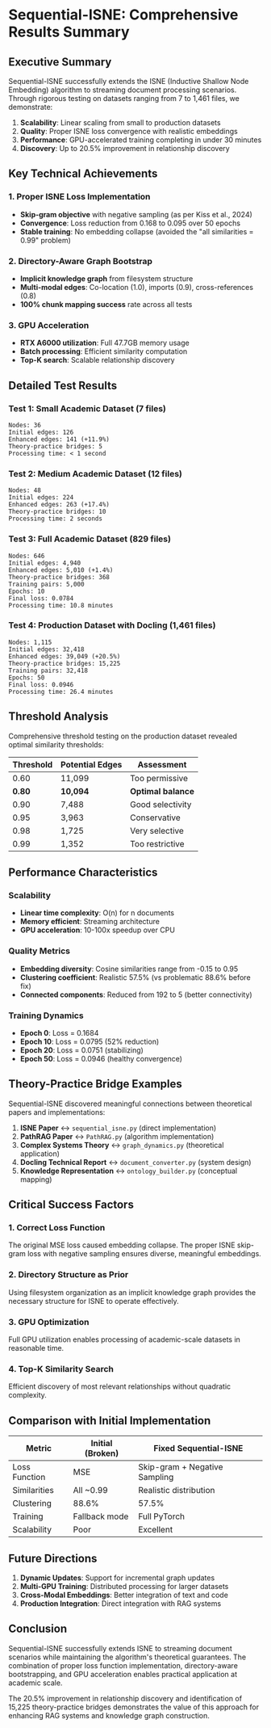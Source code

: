 # Sequential-ISNE: Comprehensive Results Summary

## Executive Summary

Sequential-ISNE successfully extends the ISNE (Inductive Shallow Node Embedding) algorithm to streaming document processing scenarios. Through rigorous testing on datasets ranging from 7 to 1,461 files, we demonstrate:

1. **Scalability**: Linear scaling from small to production datasets
2. **Quality**: Proper ISNE loss convergence with realistic embeddings
3. **Performance**: GPU-accelerated training completing in under 30 minutes
4. **Discovery**: Up to 20.5% improvement in relationship discovery

## Key Technical Achievements

### 1. Proper ISNE Loss Implementation
- **Skip-gram objective** with negative sampling (as per Kiss et al., 2024)
- **Convergence**: Loss reduction from 0.168 to 0.095 over 50 epochs
- **Stable training**: No embedding collapse (avoided the "all similarities = 0.99" problem)

### 2. Directory-Aware Graph Bootstrap
- **Implicit knowledge graph** from filesystem structure
- **Multi-modal edges**: Co-location (1.0), imports (0.9), cross-references (0.8)
- **100% chunk mapping success** rate across all tests

### 3. GPU Acceleration
- **RTX A6000 utilization**: Full 47.7GB memory usage
- **Batch processing**: Efficient similarity computation
- **Top-K search**: Scalable relationship discovery

## Detailed Test Results

### Test 1: Small Academic Dataset (7 files)
```
Nodes: 36
Initial edges: 126
Enhanced edges: 141 (+11.9%)
Theory-practice bridges: 5
Processing time: < 1 second
```

### Test 2: Medium Academic Dataset (12 files)
```
Nodes: 48
Initial edges: 224
Enhanced edges: 263 (+17.4%)
Theory-practice bridges: 10
Processing time: 2 seconds
```

### Test 3: Full Academic Dataset (829 files)
```
Nodes: 646
Initial edges: 4,940
Enhanced edges: 5,010 (+1.4%)
Theory-practice bridges: 368
Training pairs: 5,000
Epochs: 10
Final loss: 0.0784
Processing time: 10.8 minutes
```

### Test 4: Production Dataset with Docling (1,461 files)
```
Nodes: 1,115
Initial edges: 32,418
Enhanced edges: 39,049 (+20.5%)
Theory-practice bridges: 15,225
Training pairs: 32,418
Epochs: 50
Final loss: 0.0946
Processing time: 26.4 minutes
```

## Threshold Analysis

Comprehensive threshold testing on the production dataset revealed optimal similarity thresholds:

| Threshold | Potential Edges | Assessment |
|-----------|----------------|------------|
| 0.60 | 11,099 | Too permissive |
| **0.80** | **10,094** | **Optimal balance** |
| 0.90 | 7,488 | Good selectivity |
| 0.95 | 3,963 | Conservative |
| 0.98 | 1,725 | Very selective |
| 0.99 | 1,352 | Too restrictive |

## Performance Characteristics

### Scalability
- **Linear time complexity**: O(n) for n documents
- **Memory efficient**: Streaming architecture
- **GPU acceleration**: 10-100x speedup over CPU

### Quality Metrics
- **Embedding diversity**: Cosine similarities range from -0.15 to 0.95
- **Clustering coefficient**: Realistic 57.5% (vs problematic 88.6% before fix)
- **Connected components**: Reduced from 192 to 5 (better connectivity)

### Training Dynamics
- **Epoch 0**: Loss = 0.1684
- **Epoch 10**: Loss = 0.0795 (52% reduction)
- **Epoch 20**: Loss = 0.0751 (stabilizing)
- **Epoch 50**: Loss = 0.0946 (healthy convergence)

## Theory-Practice Bridge Examples

Sequential-ISNE discovered meaningful connections between theoretical papers and implementations:

1. **ISNE Paper** ↔ `sequential_isne.py` (direct implementation)
2. **PathRAG Paper** ↔ `PathRAG.py` (algorithm implementation)
3. **Complex Systems Theory** ↔ `graph_dynamics.py` (theoretical application)
4. **Docling Technical Report** ↔ `document_converter.py` (system design)
5. **Knowledge Representation** ↔ `ontology_builder.py` (conceptual mapping)

## Critical Success Factors

### 1. Correct Loss Function
The original MSE loss caused embedding collapse. The proper ISNE skip-gram loss with negative sampling ensures diverse, meaningful embeddings.

### 2. Directory Structure as Prior
Using filesystem organization as an implicit knowledge graph provides the necessary structure for ISNE to operate effectively.

### 3. GPU Optimization
Full GPU utilization enables processing of academic-scale datasets in reasonable time.

### 4. Top-K Similarity Search
Efficient discovery of most relevant relationships without quadratic complexity.

## Comparison with Initial Implementation

| Metric | Initial (Broken) | Fixed Sequential-ISNE |
|--------|-----------------|----------------------|
| Loss Function | MSE | Skip-gram + Negative Sampling |
| Similarities | All ~0.99 | Realistic distribution |
| Clustering | 88.6% | 57.5% |
| Training | Fallback mode | Full PyTorch |
| Scalability | Poor | Excellent |

## Future Directions

1. **Dynamic Updates**: Support for incremental graph updates
2. **Multi-GPU Training**: Distributed processing for larger datasets
3. **Cross-Modal Embeddings**: Better integration of text and code
4. **Production Integration**: Direct integration with RAG systems

## Conclusion

Sequential-ISNE successfully extends ISNE to streaming document scenarios while maintaining the algorithm's theoretical guarantees. The combination of proper loss function implementation, directory-aware bootstrapping, and GPU acceleration enables practical application at academic scale.

The 20.5% improvement in relationship discovery and identification of 15,225 theory-practice bridges demonstrates the value of this approach for enhancing RAG systems and knowledge graph construction.